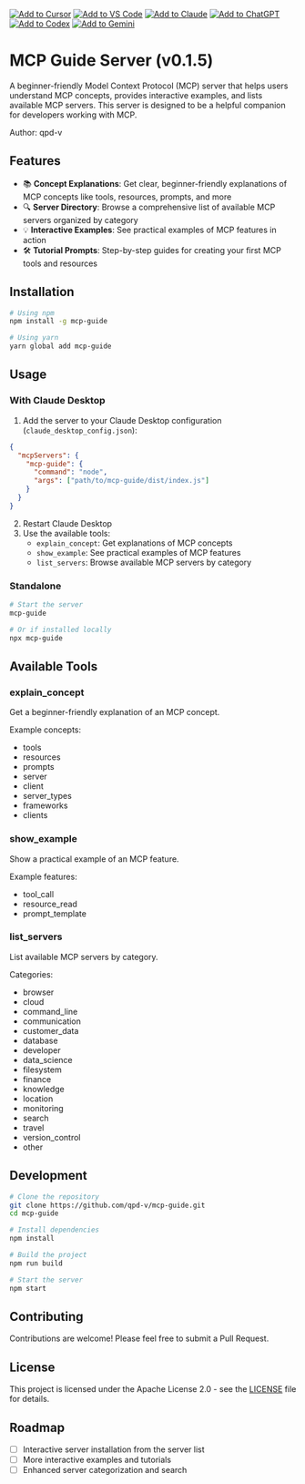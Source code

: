[![Add to Cursor](https://fastmcp.me/badges/cursor_dark.svg)](https://fastmcp.me/MCP/Details/680/mcp-guide)
[![Add to VS Code](https://fastmcp.me/badges/vscode_dark.svg)](https://fastmcp.me/MCP/Details/680/mcp-guide)
[![Add to Claude](https://fastmcp.me/badges/claude_dark.svg)](https://fastmcp.me/MCP/Details/680/mcp-guide)
[![Add to ChatGPT](https://fastmcp.me/badges/chatgpt_dark.svg)](https://fastmcp.me/MCP/Details/680/mcp-guide)
[![Add to Codex](https://fastmcp.me/badges/codex_dark.svg)](https://fastmcp.me/MCP/Details/680/mcp-guide)
[![Add to Gemini](https://fastmcp.me/badges/gemini_dark.svg)](https://fastmcp.me/MCP/Details/680/mcp-guide)

# MCP Guide Server (v0.1.5)

A beginner-friendly Model Context Protocol (MCP) server that helps users understand MCP concepts, provides interactive examples, and lists available MCP servers. This server is designed to be a helpful companion for developers working with MCP.

Author: qpd-v

## Features

- 📚 **Concept Explanations**: Get clear, beginner-friendly explanations of MCP concepts like tools, resources, prompts, and more
- 🔍 **Server Directory**: Browse a comprehensive list of available MCP servers organized by category
- 💡 **Interactive Examples**: See practical examples of MCP features in action
- 🛠️ **Tutorial Prompts**: Step-by-step guides for creating your first MCP tools and resources

## Installation

```bash
# Using npm
npm install -g mcp-guide

# Using yarn
yarn global add mcp-guide
```

## Usage

### With Claude Desktop

1. Add the server to your Claude Desktop configuration (`claude_desktop_config.json`):

```json
{
  "mcpServers": {
    "mcp-guide": {
      "command": "node",
      "args": ["path/to/mcp-guide/dist/index.js"]
    }
  }
}
```

2. Restart Claude Desktop
3. Use the available tools:
   - `explain_concept`: Get explanations of MCP concepts
   - `show_example`: See practical examples of MCP features
   - `list_servers`: Browse available MCP servers by category

### Standalone

```bash
# Start the server
mcp-guide

# Or if installed locally
npx mcp-guide
```

## Available Tools

### explain_concept
Get a beginner-friendly explanation of an MCP concept.

Example concepts:
- tools
- resources
- prompts
- server
- client
- server_types
- frameworks
- clients

### show_example
Show a practical example of an MCP feature.

Example features:
- tool_call
- resource_read
- prompt_template

### list_servers
List available MCP servers by category.

Categories:
- browser
- cloud
- command_line
- communication
- customer_data
- database
- developer
- data_science
- filesystem
- finance
- knowledge
- location
- monitoring
- search
- travel
- version_control
- other

## Development

```bash
# Clone the repository
git clone https://github.com/qpd-v/mcp-guide.git
cd mcp-guide

# Install dependencies
npm install

# Build the project
npm run build

# Start the server
npm start
```

## Contributing

Contributions are welcome! Please feel free to submit a Pull Request.

## License

This project is licensed under the Apache License 2.0 - see the [LICENSE](LICENSE) file for details.

## Roadmap

- [ ] Interactive server installation from the server list
- [ ] More interactive examples and tutorials
- [ ] Enhanced server categorization and search